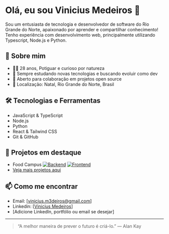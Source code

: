 # Olá, eu sou Vinicius Medeiros 👋

Sou um entusiasta de tecnologia e desenvolvedor de software do Rio Grande do Norte, apaixonado por aprender e compartilhar conhecimento!  
Tenho experiência com desenvolvimento web, principalmente utilizando Typescript, Node.js e Python.

## 🚀 Sobre mim

- 👨‍💻 28 anos, Potiguar e curioso por natureza
- 🌱 Sempre estudando novas tecnologias e buscando evoluir como dev
- 🤝 Aberto para colaboração em projetos open source
- 📍 Localização: Natal, Rio Grande do Norte, Brasil

## 🛠️ Tecnologias e Ferramentas

- JavaScript & TypeScript
- Node.js
- Python
- React & Tailwind CSS
- Git & GitHub

## 💼 Projetos em destaque

- Food Campus [![Backend](https://img.shields.io/badge/Backend-API-blue)](https://github.com/vmedei/foodcampus_backend) [![Frontend](https://img.shields.io/badge/Frontend-Production-brightgreen)](https://foodcampusfrontend-production.up.railway.app/)
- [Veja mais projetos aqui](https://github.com/vmedei?tab=repositories)

## 📫 Como me encontrar

- Email: [vinicius.m3deiros@gmail.com]
- Linkedin: [[Vinicius Medeiros](https://www.linkedin.com/in/vinicius-medeiros-555046191/)]
- [Adicione LinkedIn, portfólio ou email se desejar]

---

> “A melhor maneira de prever o futuro é criá-lo.” — Alan Kay
